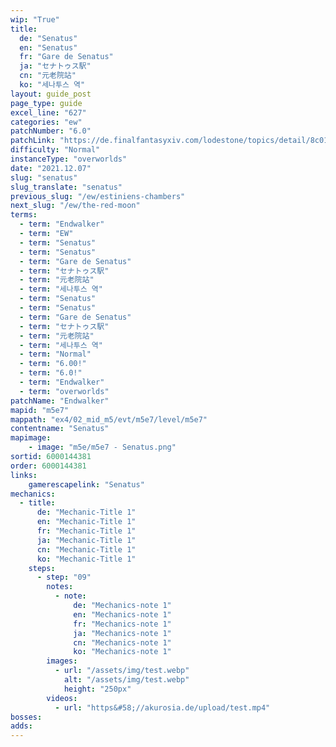 ```yaml
---
wip: "True"
title:
  de: "Senatus"
  en: "Senatus"
  fr: "Gare de Senatus"
  ja: "セナトゥス駅"
  cn: "元老院站"
  ko: "세나투스 역"
layout: guide_post
page_type: guide
excel_line: "627"
categories: "ew"
patchNumber: "6.0"
patchLink: "https://de.finalfantasyxiv.com/lodestone/topics/detail/8c0146ce7f89035f0f27dcad1edcf30d3037fcf5"
difficulty: "Normal"
instanceType: "overworlds"
date: "2021.12.07"
slug: "senatus"
slug_translate: "senatus"
previous_slug: "/ew/estiniens-chambers"
next_slug: "/ew/the-red-moon"
terms:
  - term: "Endwalker"
  - term: "EW"
  - term: "Senatus"
  - term: "Senatus"
  - term: "Gare de Senatus"
  - term: "セナトゥス駅"
  - term: "元老院站"
  - term: "세나투스 역"
  - term: "Senatus"
  - term: "Senatus"
  - term: "Gare de Senatus"
  - term: "セナトゥス駅"
  - term: "元老院站"
  - term: "세나투스 역"
  - term: "Normal"
  - term: "6.00!"
  - term: "6.0!"
  - term: "Endwalker"
  - term: "overworlds"
patchName: "Endwalker"
mapid: "m5e7"
mappath: "ex4/02_mid_m5/evt/m5e7/level/m5e7"
contentname: "Senatus"
mapimage:
    - image: "m5e/m5e7 - Senatus.png"
sortid: 6000144381
order: 6000144381
links:
    gamerescapelink: "Senatus"
mechanics:
  - title:
      de: "Mechanic-Title 1"
      en: "Mechanic-Title 1"
      fr: "Mechanic-Title 1"
      ja: "Mechanic-Title 1"
      cn: "Mechanic-Title 1"
      ko: "Mechanic-Title 1"
    steps:
      - step: "09"
        notes:
          - note:
              de: "Mechanics-note 1"
              en: "Mechanics-note 1"
              fr: "Mechanics-note 1"
              ja: "Mechanics-note 1"
              cn: "Mechanics-note 1"
              ko: "Mechanics-note 1"
        images:
          - url: "/assets/img/test.webp"
            alt: "/assets/img/test.webp"
            height: "250px"
        videos:
          - url: "https&#58;//akurosia.de/upload/test.mp4"
bosses:
adds:
---
```

